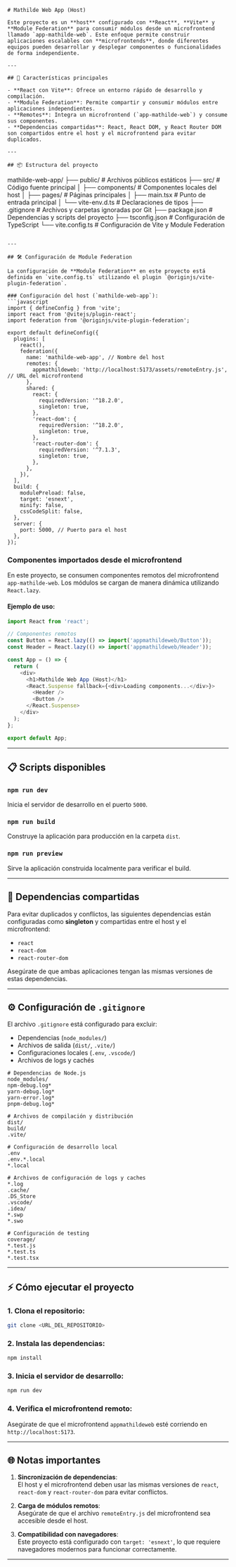 ```
# Mathilde Web App (Host)

Este proyecto es un **host** configurado con **React**, **Vite** y **Module Federation** para consumir módulos desde un microfrontend llamado `app-mathilde-web`. Este enfoque permite construir aplicaciones escalables con **microfrontends**, donde diferentes equipos pueden desarrollar y desplegar componentes o funcionalidades de forma independiente.

---

## 🚀 Características principales

- **React con Vite**: Ofrece un entorno rápido de desarrollo y compilación.
- **Module Federation**: Permite compartir y consumir módulos entre aplicaciones independientes.
- **Remotes**: Integra un microfrontend (`app-mathilde-web`) y consume sus componentes.
- **Dependencias compartidas**: React, React DOM, y React Router DOM son compartidos entre el host y el microfrontend para evitar duplicados.

---

## 📦 Estructura del proyecto

```
mathilde-web-app/
├── public/              # Archivos públicos estáticos
├── src/                 # Código fuente principal
│   ├── components/      # Componentes locales del host
│   ├── pages/           # Páginas principales
│   ├── main.tsx         # Punto de entrada principal
│   └── vite-env.d.ts    # Declaraciones de tipos
├── .gitignore           # Archivos y carpetas ignoradas por Git
├── package.json         # Dependencias y scripts del proyecto
├── tsconfig.json        # Configuración de TypeScript
└── vite.config.ts       # Configuración de Vite y Module Federation
```

---

## 🛠️ Configuración de Module Federation

La configuración de **Module Federation** en este proyecto está definida en `vite.config.ts` utilizando el plugin `@originjs/vite-plugin-federation`.

### Configuración del host (`mathilde-web-app`):
```javascript
import { defineConfig } from 'vite';
import react from '@vitejs/plugin-react';
import federation from '@originjs/vite-plugin-federation';

export default defineConfig({
  plugins: [
    react(),
    federation({
      name: 'mathilde-web-app', // Nombre del host
      remotes: {
        appmathildeweb: 'http://localhost:5173/assets/remoteEntry.js', // URL del microfrontend
      },
      shared: {
        react: {
          requiredVersion: '^18.2.0',
          singleton: true,
        },
        'react-dom': {
          requiredVersion: '^18.2.0',
          singleton: true,
        },
        'react-router-dom': {
          requiredVersion: '^7.1.3',
          singleton: true,
        },
      },
    }),
  ],
  build: {
    modulePreload: false,
    target: 'esnext',
    minify: false,
    cssCodeSplit: false,
  },
  server: {
    port: 5000, // Puerto para el host
  },
});
```

### Componentes importados desde el microfrontend

En este proyecto, se consumen componentes remotos del microfrontend `app-mathilde-web`. Los módulos se cargan de manera dinámica utilizando `React.lazy`.

#### Ejemplo de uso:
```javascript
import React from 'react';

// Componentes remotos
const Button = React.lazy(() => import('appmathildeweb/Button'));
const Header = React.lazy(() => import('appmathildeweb/Header'));

const App = () => {
  return (
    <div>
      <h1>Mathilde Web App (Host)</h1>
      <React.Suspense fallback={<div>Loading components...</div>}>
        <Header />
        <Button />
      </React.Suspense>
    </div>
  );
};

export default App;
```

---

## 📋 Scripts disponibles

### `npm run dev`
Inicia el servidor de desarrollo en el puerto `5000`.

### `npm run build`
Construye la aplicación para producción en la carpeta `dist`.

### `npm run preview`
Sirve la aplicación construida localmente para verificar el build.

---

## 🧩 Dependencias compartidas

Para evitar duplicados y conflictos, las siguientes dependencias están configuradas como **singleton** y compartidas entre el host y el microfrontend:

- `react`
- `react-dom`
- `react-router-dom`

Asegúrate de que ambas aplicaciones tengan las mismas versiones de estas dependencias.

---

## ⚙️ Configuración de `.gitignore`

El archivo `.gitignore` está configurado para excluir:

- Dependencias (`node_modules/`)
- Archivos de salida (`dist/`, `.vite/`)
- Configuraciones locales (`.env`, `.vscode/`)
- Archivos de logs y cachés

```gitignore
# Dependencias de Node.js
node_modules/
npm-debug.log*
yarn-debug.log*
yarn-error.log*
pnpm-debug.log*

# Archivos de compilación y distribución
dist/
build/
.vite/

# Configuración de desarrollo local
.env
.env.*.local
*.local

# Archivos de configuración de logs y caches
*.log
.cache/
.DS_Store
.vscode/
.idea/
*.swp
*.swo

# Configuración de testing
coverage/
*.test.js
*.test.ts
*.test.tsx
```

---

## ⚡ Cómo ejecutar el proyecto

### 1. Clona el repositorio:
```bash
git clone <URL_DEL_REPOSITORIO>
```

### 2. Instala las dependencias:
```bash
npm install
```

### 3. Inicia el servidor de desarrollo:
```bash
npm run dev
```

### 4. Verifica el microfrontend remoto:
Asegúrate de que el microfrontend `appmathildeweb` esté corriendo en `http://localhost:5173`.

---

## 🌐 Notas importantes

1. **Sincronización de dependencias**:  
   El host y el microfrontend deben usar las mismas versiones de `react`, `react-dom` y `react-router-dom` para evitar conflictos.

2. **Carga de módulos remotos**:  
   Asegúrate de que el archivo `remoteEntry.js` del microfrontend sea accesible desde el host.

3. **Compatibilidad con navegadores**:  
   Este proyecto está configurado con `target: 'esnext'`, lo que requiere navegadores modernos para funcionar correctamente.

---
